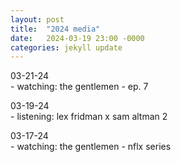 ```yaml
---
layout: post
title:  "2024 media"
date:   2024-03-19 23:00 -0000
categories: jekyll update
---
```

03-21-24  
        - watching: the gentlemen - ep. 7

03-19-24    
        - listening: lex fridman x sam altman 2

03-17-24  
        - watching: the gentlemen - nflx series
